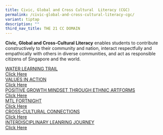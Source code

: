```yaml
---
title: Civic, Global and Cross Cultural  Literacy (CGC)
permalink: /civic-global-and-cross-cultural-literacy-cgc/
variant: tiptap
description: ""
third_nav_title: THE 21 CC DOMAIN
---
```

<p><strong>Civic, Global and Cross-Cultural Literacy</strong> enables students
to contribute constructively to their community and nation, interact respectfully
and empathically with others in diverse communities, and act as responsible
citizens of Singapore and the world.</p>
<p></p>
<div class="isomer-card-grid"><a rel="noopener noreferrer nofollow" href="https://www.telokkuraupri.moe.edu.sg//water-learning-trail/" class="isomer-card"><div class="isomer-card-body"><div class="isomer-card-title">WATER LEARNING TRAIL</div><div class="isomer-card-link">Click Here</div></div></a>
<a rel="noopener noreferrer nofollow" href="https://www.telokkuraupri.moe.edu.sg/values-in-action/" class="isomer-card">
<div class="isomer-card-body">
<div class="isomer-card-title">VALUES IN ACTION</div>
<div class="isomer-card-link">Click Here</div>
</div>
</a><a rel="noopener noreferrer nofollow" href="https://www.telokkuraupri.moe.edu.sg/positive-growth-mindset-through-ethnic-artforms/" class="isomer-card"><div class="isomer-card-body"><div class="isomer-card-title">POSITIVE GROWTH MINDSET THROUGH ETHNIC ARTFORMS</div><div class="isomer-card-link">Click Here</div></div></a>
<a rel="noopener noreferrer nofollow" href="https://www.telokkuraupri.moe.edu.sg/mtl-fortnight/" class="isomer-card">
<div class="isomer-card-body">
<div class="isomer-card-title">MTL FORTNIGHT</div>
<div class="isomer-card-link">Click Here</div>
</div>
</a><a rel="noopener noreferrer nofollow" href="https://www.telokkuraupri.moe.edu.sg/cross-cultural-connections/" class="isomer-card"><div class="isomer-card-body"><div class="isomer-card-title">CROSS-CULTURAL CONNECTIONS</div><div class="isomer-card-link">Click Here</div></div></a>
<a rel="noopener noreferrer nofollow" href="https://www.telokkuraupri.moe.edu.sg/interdisciplinary-leanring-journey/" class="isomer-card">
<div class="isomer-card-body">
<div class="isomer-card-title">INTERDISCIPLINARY LEANRING JOURNEY</div>
<div class="isomer-card-link">Click Here</div>
</div>
</a>
</div>
<p></p>